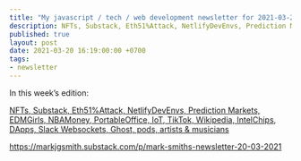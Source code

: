 ```yaml
---
title: "My javascript / tech / web development newsletter for 2021-03-20 is out!"
description: NFTs, Substack, Eth51%Attack, NetlifyDevEnvs, Prediction Markets, EDMGirls, NBAMoney, PortableOffice, IoT, TikTok, Wikipedia, IntelChips, DApps, Slack Websockets, Ghost, pods, artists & musicians
published: true
layout: post
date: 2021-03-20 16:19:00:00 +0700
tags:
- newsletter
---
```

In this week’s edition:

[NFTs, Substack, Eth51%Attack, NetlifyDevEnvs, Prediction Markets, EDMGirls, NBAMoney, PortableOffice, IoT, TikTok, Wikipedia, IntelChips, DApps, Slack Websockets, Ghost, pods, artists & musicians](https://markjgsmith.substack.com/p/mark-smiths-newsletter-20-03-2021)

https://markjgsmith.substack.com/p/mark-smiths-newsletter-20-03-2021
